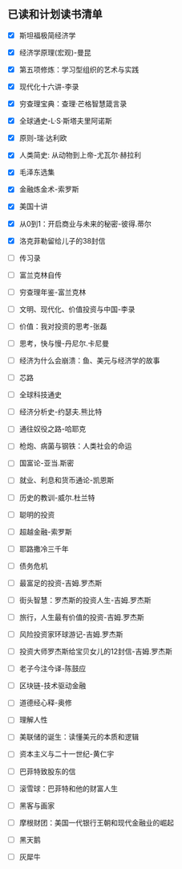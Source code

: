 ## 已读和计划读书清单

- [x] 斯坦福极简经济学
- [x] 经济学原理(宏观)-曼昆
- [x] 第五项修炼：学习型组织的艺术与实践
- [x] 现代化十六讲-李录
- [x] 穷查理宝典：查理·芒格智慧箴言录
- [x] 全球通史-L·S·斯塔夫里阿诺斯
- [x] 原则-瑞·达利欧
- [x] 人类简史: 从动物到上帝-尤瓦尔·赫拉利
- [x] 毛泽东选集
- [x] 金融炼金术-索罗斯
- [x] 美国十讲
- [x] 从0到1：开启商业与未来的秘密-彼得.蒂尔
- [x] 洛克菲勒留给儿子的38封信
- [ ] 传习录
- [ ] 富兰克林自传
- [ ] 穷查理年鉴-富兰克林
- [ ] 文明、现代化、价值投资与中国-李录
- [ ] 价值：我对投资的思考-张磊
- [ ] 思考，快与慢-丹尼尔.卡尼曼
- [ ] 经济为什么会崩溃：鱼、美元与经济学的故事
- [ ] 芯路
- [ ] 全球科技通史
- [ ] 经济分析史-约瑟夫.熊比特
- [ ] 通往奴役之路-哈耶克
- [ ] 枪炮、病菌与钢铁：人类社会的命运
- [ ] 国富论-亚当.斯密
- [ ] 就业、利息和货币通论-凯恩斯
- [ ] 历史的教训-威尔.杜兰特
- [ ] 聪明的投资
- [ ] 超越金融-索罗斯
- [ ] 耶路撒冷三千年
- [ ] 债务危机
- [ ] 最富足的投资-吉姆.罗杰斯
- [ ] 街头智慧：罗杰斯的投资人生-吉姆.罗杰斯
- [ ] 旅行，人生最有价值的投资-吉姆.罗杰斯
- [ ] 风险投资家环球游记-吉姆.罗杰斯
- [ ] 投资大师罗杰斯给宝贝女儿的12封信-吉姆.罗杰斯
- [ ] 老子今注今译-陈鼓应
- [ ] 区块链-技术驱动金融
- [ ] 道德经心释-奥修
- [ ] 理解人性
- [ ] 美联储的诞生：读懂美元的本质和逻辑
- [ ] 资本主义与二十一世纪-黄仁宇
- [ ] 巴菲特致股东的信
- [ ] 滚雪球：巴菲特和他的财富人生
- [ ] 黑客与画家
- [ ] 摩根财团：美国一代银行王朝和现代金融业的崛起
- [ ] 黑天鹅
- [ ] 灰犀牛

